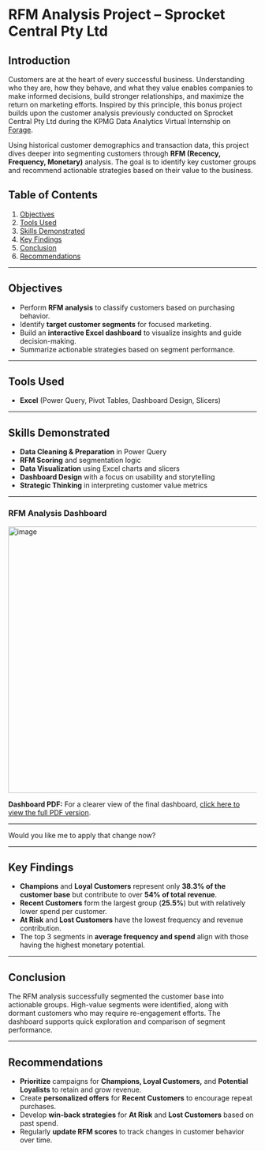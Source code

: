 # RFM Analysis Project – Sprocket Central Pty Ltd

## Introduction

Customers are at the heart of every successful business. Understanding who they are, how they behave, and what they value enables companies to make informed decisions, build stronger relationships, and maximize the return on marketing efforts. Inspired by this principle, this bonus project builds upon the customer analysis previously conducted on Sprocket Central Pty Ltd during the KPMG Data Analytics Virtual Internship on [Forage](https://www.theforage.com).

Using historical customer demographics and transaction data, this project dives deeper into segmenting customers through **RFM (Recency, Frequency, Monetary)** analysis. The goal is to identify key customer groups and recommend actionable strategies based on their value to the business.

## Table of Contents

1. [Objectives](#objectives)
2. [Tools Used](#tools-used)
3. [Skills Demonstrated](#skills-demonstrated)
4. [Key Findings](#key-findings)
5. [Conclusion](#conclusion)
6. [Recommendations](#recommendations)

---

## Objectives

* Perform **RFM analysis** to classify customers based on purchasing behavior.
* Identify **target customer segments** for focused marketing.
* Build an **interactive Excel dashboard** to visualize insights and guide decision-making.
* Summarize actionable strategies based on segment performance.

---

##  Tools Used

* **Excel** (Power Query, Pivot Tables, Dashboard Design, Slicers)

---

## Skills Demonstrated

* **Data Cleaning & Preparation** in Power Query
* **RFM Scoring** and segmentation logic
* **Data Visualization** using Excel charts and slicers
* **Dashboard Design** with a focus on usability and storytelling
* **Strategic Thinking** in interpreting customer value metrics

---

### RFM Analysis Dashboard

<img width="960" height="540" alt="image" src="https://github.com/user-attachments/assets/78647ecb-9a70-4216-87b8-e249ac219638" />

**Dashboard PDF:** For a clearer view of the final dashboard, [click here to view the full PDF version](./RFM%20Dashboard.pdf).

---

Would you like me to apply that change now?

---

## Key Findings

* **Champions** and **Loyal Customers** represent only **38.3% of the customer base** but contribute to over **54% of total revenue**.
* **Recent Customers** form the largest group (**25.5%**) but with relatively lower spend per customer.
* **At Risk** and **Lost Customers** have the lowest frequency and revenue contribution.
* The top 3 segments in **average frequency and spend** align with those having the highest monetary potential.

---

## Conclusion

The RFM analysis successfully segmented the customer base into actionable groups. High-value segments were identified, along with dormant customers who may require re-engagement efforts. The dashboard supports quick exploration and comparison of segment performance.

---

## Recommendations

* **Prioritize** campaigns for **Champions, Loyal Customers,** and **Potential Loyalists** to retain and grow revenue.
* Create **personalized offers** for **Recent Customers** to encourage repeat purchases.
* Develop **win-back strategies** for **At Risk** and **Lost Customers** based on past spend.
* Regularly **update RFM scores** to track changes in customer behavior over time.


